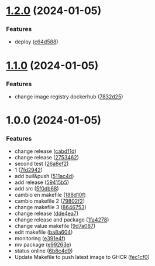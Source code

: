 # [1.2.0](https://github.com/jeffersonnc/liberando_producto_final_jnc/compare/v1.1.0...v1.2.0) (2024-01-05)


### Features

* deploy ([c64d588](https://github.com/jeffersonnc/liberando_producto_final_jnc/commit/c64d588f5b0439753aa01b42dc3e110c5392eda7))

# [1.1.0](https://github.com/jeffersonnc/liberando_producto_final_jnc/compare/v1.0.0...v1.1.0) (2024-01-05)


### Features

* change image registry dockerhub ([7832d25](https://github.com/jeffersonnc/liberando_producto_final_jnc/commit/7832d2500e9ec5370a9400622a57e26d14f40a50))

# 1.0.0 (2024-01-05)


### Features

*  change release ([cabd11d](https://github.com/jeffersonnc/liberando_producto_final_jnc/commit/cabd11d20d8c173e861a0a6867e88eef77af1794))
*  change release ([2753462](https://github.com/jeffersonnc/liberando_producto_final_jnc/commit/27534620328f10a66414042e2280ed8389774708))
*  second test ([26a8ef2](https://github.com/jeffersonnc/liberando_producto_final_jnc/commit/26a8ef22bf34e2d6f67e789f229814b0f86ab26d))
* 1 ([7fd2942](https://github.com/jeffersonnc/liberando_producto_final_jnc/commit/7fd2942c931907287f4c2ded0218d56e55b4f5e6))
* add buil&push ([511ac4d](https://github.com/jeffersonnc/liberando_producto_final_jnc/commit/511ac4df06c0eef52037e0f109181f559dd75f49))
* add release ([59415b5](https://github.com/jeffersonnc/liberando_producto_final_jnc/commit/59415b59d0d15b9c99b30ecc203d75b3fdcc7cc2))
* add src ([5f0db68](https://github.com/jeffersonnc/liberando_producto_final_jnc/commit/5f0db687552578291a6d3993bb6ae7c74d5b6c9a))
* cambio en makefile ([188d10f](https://github.com/jeffersonnc/liberando_producto_final_jnc/commit/188d10fbecc3d9340959800081e8183b377839fc))
* cambio makefile 2 ([79802f2](https://github.com/jeffersonnc/liberando_producto_final_jnc/commit/79802f2020b5a6ccc7a8cd05f7aecfd83bc4ee6d))
* change makefile 3 ([8646753](https://github.com/jeffersonnc/liberando_producto_final_jnc/commit/8646753533cc57f56da12ff657051ed10457ca72))
* change release ([dde4ea7](https://github.com/jeffersonnc/liberando_producto_final_jnc/commit/dde4ea71a1e269bd82eef90cd4027968712c51a1))
* change release and package ([1fa4278](https://github.com/jeffersonnc/liberando_producto_final_jnc/commit/1fa42784f98a83ff745acf7bb55dac82e10e0c72))
* change value makefile ([9d7a087](https://github.com/jeffersonnc/liberando_producto_final_jnc/commit/9d7a087521b957f749b2f444da41e1169eacb497))
* edit makefile ([ba8a604](https://github.com/jeffersonnc/liberando_producto_final_jnc/commit/ba8a604423e0fef73d5c371b45e694c80e619804))
* monitoring ([e391e4f](https://github.com/jeffersonnc/liberando_producto_final_jnc/commit/e391e4f2d097803d9e096a4f1dc82828507aceda))
* mv package ([e99263e](https://github.com/jeffersonnc/liberando_producto_final_jnc/commit/e99263edc04d9d39d7eea9363df54e923c0b023a))
* status online ([6b8c4d9](https://github.com/jeffersonnc/liberando_producto_final_jnc/commit/6b8c4d99f7e8a00d4cb07be6cf9471474eb42f74))
* Update Makefile to push latest image to GHCR ([fec1cf0](https://github.com/jeffersonnc/liberando_producto_final_jnc/commit/fec1cf018cb0aa7bfeed1e4ccb9e3145c50290a3))
